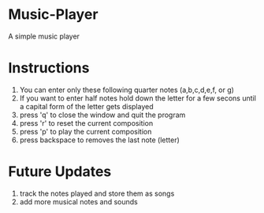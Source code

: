 # Music-Player
A simple music player
# Instructions
1. You can enter only these following quarter notes (a,b,c,d,e,f, or g)
2. If you want to enter half notes hold down the letter for a few secons until a capital form of the letter gets displayed 
3. press 'q' to close the window and quit the program 
4. press 'r' to reset the current composition
5. press 'p' to play the current composition
6. press backspace to removes the last note (letter)
# Future Updates
1. track the notes played and store them as songs
2. add more musical notes and sounds

